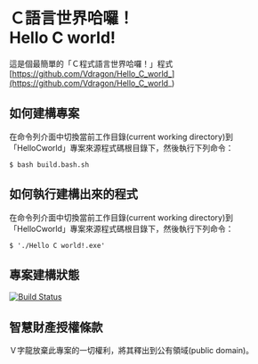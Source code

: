 # Ｃ語言世界哈囉！<br />Hello C world!
這是個最簡單的「Ｃ程式語言世界哈囉！」程式
[https://github.com/Vdragon/Hello_C_world_](https://github.com/Vdragon/Hello_C_world_)

## 如何建構專案
在命令列介面中切換當前工作目錄(current working directory)到「HelloCworld」專案來源程式碼根目錄下，然後執行下列命令：
```
$ bash build.bash.sh
```

## 如何執行建構出來的程式
在命令列介面中切換當前工作目錄(current working directory)到「HelloCworld」專案來源程式碼根目錄下，然後執行下列命令：
```
$ './Hello C world!.exe'
```

## 專案建構狀態
[![Build Status](https://travis-ci.org/Vdragon/Hello_C_world_.svg)](https://travis-ci.org/Vdragon/Hello_C_world_)

## 智慧財產授權條款
Ｖ字龍放棄此專案的一切權利，將其釋出到公有領域(public domain)。

